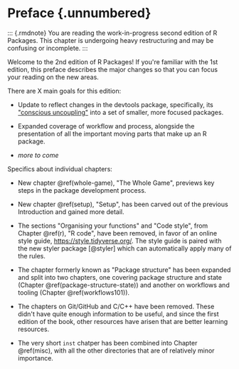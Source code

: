 # Preface {.unnumbered}

::: {.rmdnote}
You are reading the work-in-progress second edition of R Packages. This chapter is undergoing heavy restructuring and may be confusing or incomplete. :::

Welcome to the 2nd edition of R Packages!
If you're familiar with the 1st edition, this preface describes the major changes so that you can focus your reading on the new areas.

There are X main goals for this edition:

-   Update to reflect changes in the devtools package, specifically, its ["conscious uncoupling"](https://www.tidyverse.org/articles/2018/10/devtools-2-0-0/#conscious-uncoupling) into a set of smaller, more focused packages.

-   Expanded coverage of workflow and process, alongside the presentation of all the important moving parts that make up an R package.

-   *more to come*

Specifics about individual chapters:

-   New chapter \@ref(whole-game), "The Whole Game", previews key steps in the package development process.

-   New chapter \@ref(setup), "Setup", has been carved out of the previous Introduction and gained more detail.

-   The sections "Organising your functions" and "Code style", from Chapter \@ref(r), "R code", have been removed, in favor of an online style guide, <https://style.tidyverse.org/>.
    The style guide is paired with the new styler package [@styler] which can automatically apply many of the rules.

-   The chapter formerly known as "Package structure" has been expanded and split into two chapters, one covering package structure and state (Chapter \@ref(package-structure-state)) and another on workflows and tooling (Chapter \@ref(workflows101)).

-   The chapters on Git/GitHub and C/C++ have been removed.
    These didn't have quite enough information to be useful, and since the first edition of the book, other resources have arisen that are better learning resources.

-   The very short `inst` chatper has been combined into Chapter \@ref(misc), with all the other directories that are of relatively minor importance.
